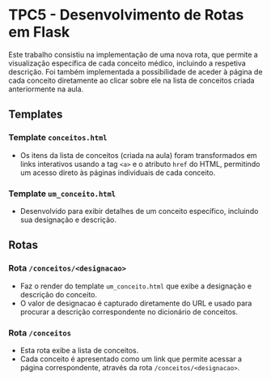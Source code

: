 # TPC5 - Desenvolvimento de Rotas em Flask

Este trabalho consistiu na implementação de uma nova rota, que permite a visualização específica de cada conceito médico, incluindo a respetiva descrição. Foi também implementada a possibilidade de aceder à página de cada conceito diretamente ao clicar sobre ele na lista de conceitos criada anteriormente na aula.

## Templates

### Template `conceitos.html`
- Os itens da lista de conceitos (criada na aula) foram transformados em links interativos usando a tag `<a>` e o atributo `href` do HTML, permitindo um acesso direto às páginas individuais de cada conceito.


### Template `um_conceito.html`
- Desenvolvido para exibir detalhes de um conceito específico, incluindo sua designação e descrição.


## Rotas
###  Rota `/conceitos/<designacao>`
- Faz o render do template `um_conceito.html` que exibe a designação e descrição do conceito.
- O valor de designacao é capturado diretamente do URL e usado para procurar a descrição correspondente no dicionário de conceitos.

### Rota `/conceitos`
   - Esta rota exibe a lista de conceitos.
   - Cada conceito é apresentado como um link que permite acessar a página correspondente, através da rota `/conceitos/<designacao>`.




